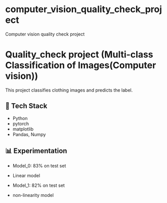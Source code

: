 # computer_vision_quality_check_project
Computer vision quality check project

#  Quality_check project (Multi-class Classification of Images(Computer vision))

This project classifies clothing images and predicts the label.

## 🔹 Tech Stack
- Python
- pytorch
- matplotlib
- Pandas, Numpy


## 📊 Experimentation 
- Model_0: 83% on test set
- Linear model

- Model_1: 82% on test set
- non-linearity model
